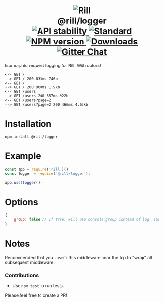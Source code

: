 <h1 align="center">
  <!-- Logo -->
  <img src="https://raw.githubusercontent.com/rill-js/rill/master/Rill-Icon.jpg" alt="Rill"/>
  <br/>
  @rill/logger
	<br/>

  <!-- Stability -->
  <a href="https://nodejs.org/api/documentation.html#documentation_stability_index">
    <img src="https://img.shields.io/badge/stability-stable-brightgreen.svg?style=flat-square" alt="API stability"/>
  </a>
  <!-- Standard -->
  <a href="https://github.com/feross/standard">
    <img src="https://img.shields.io/badge/code%20style-standard-brightgreen.svg?style=flat-square" alt="Standard"/>
  </a>
  <!-- NPM version -->
  <a href="https://npmjs.org/package/@rill/logger">
    <img src="https://img.shields.io/npm/v/@rill/logger.svg?style=flat-square" alt="NPM version"/>
  </a>
  <!-- Downloads -->
  <a href="https://npmjs.org/package/@rill/logger">
    <img src="https://img.shields.io/npm/dm/@rill/logger.svg?style=flat-square" alt="Downloads"/>
  </a>
  <!-- Gitter Chat -->
  <a href="https://gitter.im/rill-js/rill">
    <img src="https://img.shields.io/gitter/room/rill-js/rill.svg?style=flat-square" alt="Gitter Chat"/>
  </a>
</h1>

Isomorphic request logging for Rill. With colors!

```console
<-- GET /
--> GET / 200 835ms 746b
<-- GET /
--> GET / 200 960ms 1.9kb
<-- GET /users
--> GET /users 200 357ms 922b
<-- GET /users?page=2
--> GET /users?page=2 200 466ms 4.66kb
```

# Installation

```console
npm install @rill/logger
```

# Example

```javascript
const app = require('rill')()
const logger = require('@rill/logger');

app.use(logger())
```

# Options

```js
{
	group: false // If true, will use console.group instead of log. (Shims in node)
}
```

# Notes
Recommended that you `.use()` this middleware near the top to "wrap" all subsequent middleware.


### Contributions

* Use `npm test` to run tests.

Please feel free to create a PR!
